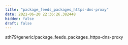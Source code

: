 ```yaml
---
title: "package_feeds_packages_https-dns-proxy"
date: 2021-06-20 22:36:26.382448
hidden: false
draft: false
---
```


ath79/generic/package_feeds_packages_https-dns-proxy

